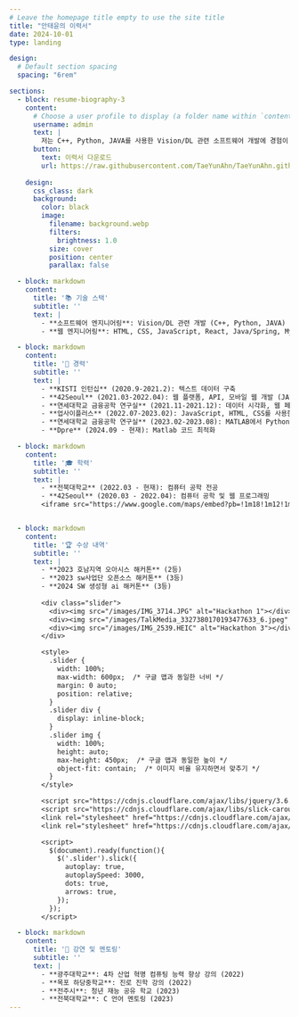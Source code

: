```yaml
---
# Leave the homepage title empty to use the site title
title: "안태윤의 이력서"
date: 2024-10-01
type: landing

design:
  # Default section spacing
  spacing: "6rem"

sections:
  - block: resume-biography-3
    content:
      # Choose a user profile to display (a folder name within `content/authors/`)
      username: admin
      text: |
        저는 C++, Python, JAVA를 사용한 Vision/DL 관련 소프트웨어 개발에 경험이 많은 소프트웨어 엔지니어입니다. 또한 HTML, CSS, JavaScript, React, Java/Spring, MySQL을 사용한 웹 개발에도 전문성을 가지고 있습니다. 기술을 활용해 의미 있고 영향력 있는 솔루션을 만드는 데 열정을 가지고 있습니다.
      button:
        text: 이력서 다운로드
        url: https://raw.githubusercontent.com/TaeYunAhn/TaeYunAhn.github.io/main/TaeYunAhn's%20cv%20(24.08).pdf
        
    design:
      css_class: dark
      background:
        color: black
        image:
          filename: background.webp
          filters:
            brightness: 1.0
          size: cover
          position: center
          parallax: false

  - block: markdown
    content:
      title: '📚 기술 스택'
      subtitle: ''
      text: |
        - **소프트웨어 엔지니어링**: Vision/DL 관련 개발 (C++, Python, JAVA)
        - **웹 엔지니어링**: HTML, CSS, JavaScript, React, Java/Spring, MySQL, SQLite, MongoDB

  - block: markdown
    content:
      title: '💼 경력'
      subtitle: ''
      text: |
        - **KISTI 인턴십** (2020.9-2021.2): 텍스트 데이터 구축
        - **42Seoul** (2021.03-2022.04): 웹 플랫폼, API, 모바일 웹 개발 (JAVA, Spring을 사용한 프론트엔드 및 백엔드 개발)
        - **연세대학교 금융공학 연구실** (2021.11-2021.12): 데이터 시각화, 웹 페이지 개발, ARM 위험 분석, FRM 비용 분석
        - **업사이플러스** (2022.07-2023.02): JavaScript, HTML, CSS를 사용한 이벤트 웹 페이지 개발 및 관리
        - **연세대학교 금융공학 연구실** (2023.02-2023.08): MATLAB에서 Python으로 코드 리코딩 및 CPU/GPU 병렬화
        - **Dpre** (2024.09 - 현재): Matlab 코드 최적화

  - block: markdown
    content:
      title: '🎓 학력'
      subtitle: ''
      text: |
        - **전북대학교** (2022.03 - 현재): 컴퓨터 공학 전공
        - **42Seoul** (2020.03 - 2022.04): 컴퓨터 공학 및 웹 프로그래밍
        <iframe src="https://www.google.com/maps/embed?pb=!1m18!1m12!1m3!1d3151.8354345093663!2d126.570667!3d33.450701!2m3!1f0!2f0!3f0!3m2!1i1024!2i768!4f13.1!3m3!1m2!1s0x0000000000000000%3A0x0000000000000000!2z44OT44Or44O844K344O844OG44Kk44Oz44Kw44O844Kk!5e0!3m2!1sen!2skr!4v1632846387291!5m2!1sen!2skr" width="600" height="450" style="border:0;" allowfullscreen="" loading="lazy"></iframe>


  - block: markdown
    content:
      title: '🏆 수상 내역'
      subtitle: ''
      text: |
        - **2023 호남지역 오아시스 해커톤** (2등)
        - **2023 sw사업단 오픈소스 해커톤** (3등)
        - **2024 SW 생성형 ai 해커톤** (3등)
        
        <div class="slider">
          <div><img src="/images/IMG_3714.JPG" alt="Hackathon 1"></div>
          <div><img src="/images/TalkMedia_3327380170193477633_6.jpeg" alt="Hackathon 2"></div>
          <div><img src="/images/IMG_2539.HEIC" alt="Hackathon 3"></div>
        </div>

        <style>
          .slider {
            width: 100%;
            max-width: 600px;  /* 구글 맵과 동일한 너비 */
            margin: 0 auto;
            position: relative;
          }
          .slider div {
            display: inline-block;
          }
          .slider img {
            width: 100%;
            height: auto;
            max-height: 450px;  /* 구글 맵과 동일한 높이 */
            object-fit: contain;  /* 이미지 비율 유지하면서 맞추기 */
          }
        </style>

        <script src="https://cdnjs.cloudflare.com/ajax/libs/jquery/3.6.0/jquery.min.js"></script>
        <script src="https://cdnjs.cloudflare.com/ajax/libs/slick-carousel/1.8.1/slick.min.js"></script>
        <link rel="stylesheet" href="https://cdnjs.cloudflare.com/ajax/libs/slick-carousel/1.8.1/slick.min.css"/>
        <link rel="stylesheet" href="https://cdnjs.cloudflare.com/ajax/libs/slick-carousel/1.8.1/slick-theme.min.css"/>

        <script>
          $(document).ready(function(){
            $('.slider').slick({
              autoplay: true,
              autoplaySpeed: 3000,
              dots: true,
              arrows: true,
            });
          });
        </script>

  - block: markdown
    content:
      title: '🎤 강연 및 멘토링'
      subtitle: ''
      text: |
        - **광주대학교**: 4차 산업 혁명 컴퓨팅 능력 향상 강의 (2022)
        - **목포 하당중학교**: 진로 진학 강의 (2022)
        - **전주시**: 청년 재능 공유 학교 (2023)
        - **전북대학교**: C 언어 멘토링 (2023)
---
```

